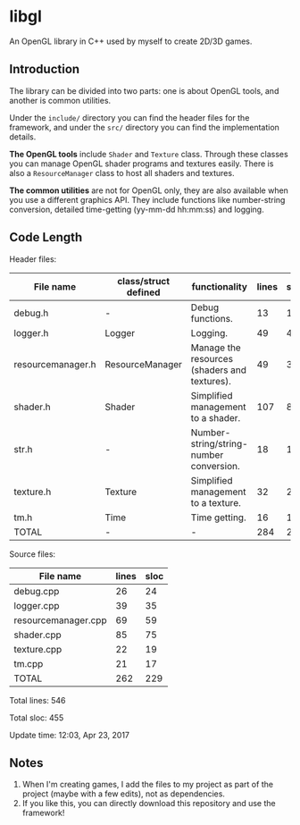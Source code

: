 # libgl

An OpenGL library in C++ used by myself to create 2D/3D games.

## Introduction

The library can be divided into two parts: one is about OpenGL tools, and another is common utilities.

Under the `include/` directory you can find the header files for the framework, and under the `src/` directory you can find the implementation details.

**The OpenGL tools** include `Shader` and `Texture` class. Through these classes you can manage OpenGL shader programs and textures easily. There is also a `ResourceManager` class to host all shaders and textures.

**The common utilities** are not for OpenGL only, they are also available when you use a different graphics API. They include functions like number-string conversion, detailed time-getting (yy-mm-dd hh:mm:ss) and logging.

## Code Length

Header files:

File name | class/struct defined | functionality | lines | sloc
----------|----------------------|---------------|-------|-----
debug.h | - | Debug functions. | 13 | 10
logger.h | Logger | Logging. | 49 | 41
resourcemanager.h | ResourceManager | Manage the resources (shaders and textures). | 49 | 39
shader.h | Shader | Simplified management to a shader. | 107 | 84
str.h | - | Number-string/string-number conversion. | 18 | 14
texture.h | Texture | Simplified management to a texture. | 32 | 25
tm.h | Time | Time getting. | 16 | 13
TOTAL | - | - | 284 | 226

Source files:

File name | lines | sloc
----------|-------|-----
debug.cpp | 26 | 24
logger.cpp | 39 | 35
resourcemanager.cpp | 69 | 59
shader.cpp | 85 | 75
texture.cpp | 22 | 19
tm.cpp | 21 | 17
TOTAL | 262 | 229

Total lines: 546

Total sloc: 455

Update time: 12:03, Apr 23, 2017

## Notes

1. When I'm creating games, I add the files to my project as part of the project (maybe with a few edits), not as dependencies.
1. If you like this, you can directly download this repository and use the framework!
